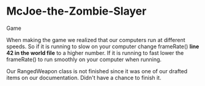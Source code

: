 # McJoe-the-Zombie-Slayer
Game

When making the game we realized that our computers run at different speeds.
So if it is running to slow on your computer change frameRate() **line 42 in the world file** to a higher number.
If it is running to fast lower the frameRate() to run smoothly on your computer when running.

Our RangedWeapon class is not finished since it was one of our drafted items on our documentation.
Didn't have a chance to finish it.
